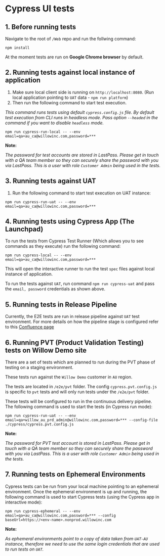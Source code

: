 # Cypress UI tests

## 1. Before running tests

Navigate to the root of `/Web` repo and run the follwing command:

```
npm install
```

At the moment tests are run on **Google Chrome browser** by default.

## 2. Running tests against local instance of application

1. Make sure local client side is running on `http://localhost:8080`. (Run local application pointing to `UAT` data - `npm run platform`)
2. Then run the following command to start test execution.

_This command runs tests using default `cypress.config.js` file. By default test execution from CLI runs in headless mode. Pass option `--headed` in the command if you want to disable `headless` mode._

```
npm run cypress-run-local -- --env email=qa+au_ca@willowinc.com,password=***
```

**Note:**

_The password for test accounts are stored in LastPass. Please get in touch with a QA team member so they can securely share the password with you via LastPass. This is a user with role `Customer Admin` being used in the tests._

## 3. Running tests against UAT

1. Run the following command to start test execution on UAT instance:

```
npm run cypress-run-uat -- --env email=qa+au_ca@willowinc.com,password=***
```

## 4. Running tests using Cypress App (The Launchpad)

To run the tests from Cypress Test Runner (Which allows you to see commands as they execute) run the following command:

```
npm run cypress-local -- --env email=qa+au_ca@willowinc.com,password=***
```

This will open the interactive runner to run the test `spec` files against local instance of application.

To run the tests against `UAT`, run command `npm run cypress-uat` and pass the `email, password` credentials as shown above.

## 5. Running tests in Release Pipeline

Currently, the E2E tests are run in release pipeline against `UAT` test environment. For more details on how the pipeline stage is configured refer to this [Confluence page](https://willow.atlassian.net/l/cp/1E1X1fxG)

## 6. Running PVT (Product Validation Testing) tests on Willow Demo site

There are a set of tests which are planned to run during the PVT phase of testing on a staging environment.

These tests run against the `Willow Demo` customer in `AU` region.

The tests are located in `/e2e/pvt` folder. The config `cypress.pvt.config.js` is specific to `pvt` tests and will only run tests under the `/e2e/pvt` folder.

These tests will be configured to run in the continuous delivery pipeline. The following command is used to start the tests (in Cypress run mode):

```
npm run cypress-run-uat -- --env email=qa+willow_au_prd_admin@willowinc.com,password=*** --config-file ./cypress/cypress.pvt.config.js
```

**Note:**

_The password for PVT test account is stored in LastPass. Please get in touch with a QA team member so they can securely share the password with you via LastPass. This is a user with role `Customer Admin` being used in the tests._

## 7. Running tests on Ephemeral Environments

Cypress tests can be run from your local machine pointing to an ephemeral environment. Once the ephemeral environment is up and running, the following command is used to start Cypress tests (using the Cypress app in interactive mode):

```
npm run cypress-ephemeral -- --env email=qa+au_ca@willowinc.com,password=*** --config baseUrl=https://<env-name>.nonprod.willowinc.com
```

**Note:**

_As ephemeral environments point to a copy of data taken from `UAT-AU` instance, therefore we need to use the same login credentials that are used to run tests on `UAT`._
